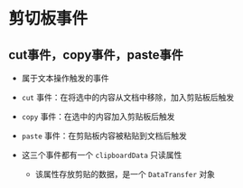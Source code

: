 # 剪切板事件

## cut事件，copy事件，paste事件

+ 属于文本操作触发的事件

+ `cut` 事件：在将选中的内容从文档中移除，加入剪贴板后触发

+ `copy` 事件：在选中的内容加入剪贴板后触发

+ `paste` 事件：在剪贴板内容被粘贴到文档后触发

+ 这三个事件都有一个 `clipboardData` 只读属性

  + 该属性存放剪贴的数据，是一个 `DataTransfer` 对象
